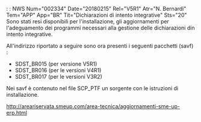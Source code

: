  :  : NWS Num="002334" Date="20180215" Rel="V5R1" Atr="N. Bernardi" Tem="APP" App="BR" Tit="Dichiarazioni di intento integrative" Sts="20"
Sono stati resi disponibili per l'installazione, gli aggiornamenti per l'adeguamento dei programmi
necessari alla gestione delle dichiarazioni din intento integrative.

All'indirizzo riportato a seguire sono ora presenti i seguenti pacchetti (savf) : 
<ul>
<li>SDST_BR015 (per versione V5R1)</li>
<li>SDST_BR016 (per le versioni V4R1)</li>
<li>SDST_BR017 (per le versioni V3R2)</li>
</ul>

Nei savf è contenuto nel file SCP_PTF un sorgente con le istruzioni di installazione.

http://areariservata.smeup.com/area-tecnica/aggiornamenti-sme-up-erp.html 